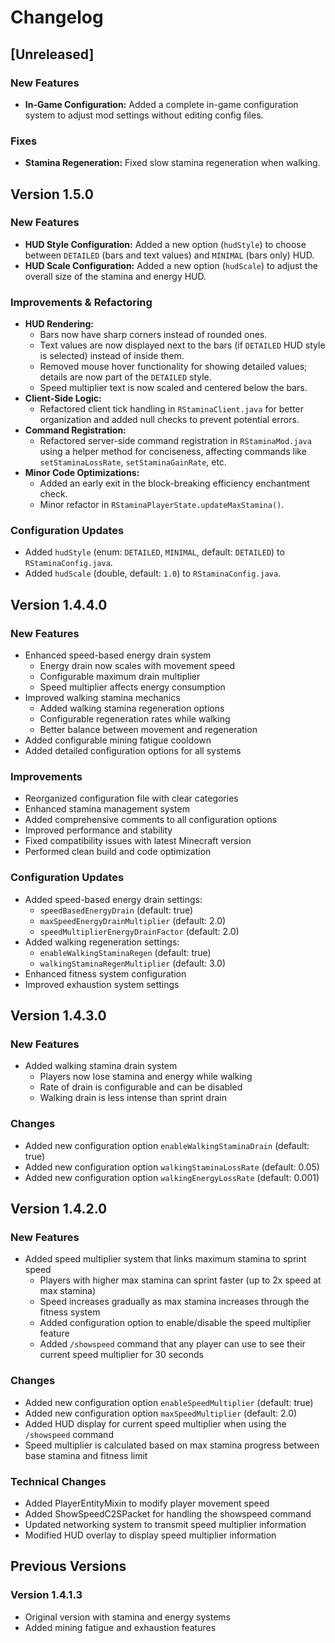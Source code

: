 # Changelog

## [Unreleased]

### New Features
- **In-Game Configuration:** Added a complete in-game configuration system to adjust mod settings without editing config files.

### Fixes
- **Stamina Regeneration:** Fixed slow stamina regeneration when walking.

## Version 1.5.0

### New Features
- **HUD Style Configuration:** Added a new option (`hudStyle`) to choose between `DETAILED` (bars and text values) and `MINIMAL` (bars only) HUD.
- **HUD Scale Configuration:** Added a new option (`hudScale`) to adjust the overall size of the stamina and energy HUD.

### Improvements & Refactoring
- **HUD Rendering:**
    - Bars now have sharp corners instead of rounded ones.
    - Text values are now displayed next to the bars (if `DETAILED` HUD style is selected) instead of inside them.
    - Removed mouse hover functionality for showing detailed values; details are now part of the `DETAILED` style.
    - Speed multiplier text is now scaled and centered below the bars.
- **Client-Side Logic:**
    - Refactored client tick handling in `RStaminaClient.java` for better organization and added null checks to prevent potential errors.
- **Command Registration:**
    - Refactored server-side command registration in `RStaminaMod.java` using a helper method for conciseness, affecting commands like `setStaminaLossRate`, `setStaminaGainRate`, etc.
- **Minor Code Optimizations:**
    - Added an early exit in the block-breaking efficiency enchantment check.
    - Minor refactor in `RStaminaPlayerState.updateMaxStamina()`.

### Configuration Updates
- Added `hudStyle` (enum: `DETAILED`, `MINIMAL`, default: `DETAILED`) to `RStaminaConfig.java`.
- Added `hudScale` (double, default: `1.0`) to `RStaminaConfig.java`.

## Version 1.4.4.0

### New Features
- Enhanced speed-based energy drain system
  - Energy drain now scales with movement speed
  - Configurable maximum drain multiplier
  - Speed multiplier affects energy consumption
- Improved walking stamina mechanics
  - Added walking stamina regeneration options
  - Configurable regeneration rates while walking
  - Better balance between movement and regeneration
- Added configurable mining fatigue cooldown
- Added detailed configuration options for all systems

### Improvements
- Reorganized configuration file with clear categories
- Enhanced stamina management system
- Added comprehensive comments to all configuration options
- Improved performance and stability
- Fixed compatibility issues with latest Minecraft version
- Performed clean build and code optimization

### Configuration Updates
- Added speed-based energy drain settings:
  - `speedBasedEnergyDrain` (default: true)
  - `maxSpeedEnergyDrainMultiplier` (default: 2.0)
  - `speedMultiplierEnergyDrainFactor` (default: 2.0)
- Added walking regeneration settings:
  - `enableWalkingStaminaRegen` (default: true)
  - `walkingStaminaRegenMultiplier` (default: 3.0)
- Enhanced fitness system configuration
- Improved exhaustion system settings

## Version 1.4.3.0

### New Features
- Added walking stamina drain system
  - Players now lose stamina and energy while walking
  - Rate of drain is configurable and can be disabled
  - Walking drain is less intense than sprint drain

### Changes
- Added new configuration option `enableWalkingStaminaDrain` (default: true)
- Added new configuration option `walkingStaminaLossRate` (default: 0.05)
- Added new configuration option `walkingEnergyLossRate` (default: 0.001)

## Version 1.4.2.0

### New Features
- Added speed multiplier system that links maximum stamina to sprint speed
  - Players with higher max stamina can sprint faster (up to 2x speed at max stamina)
  - Speed increases gradually as max stamina increases through the fitness system
  - Added configuration option to enable/disable the speed multiplier feature
  - Added `/showspeed` command that any player can use to see their current speed multiplier for 30 seconds

### Changes
- Added new configuration option `enableSpeedMultiplier` (default: true)
- Added new configuration option `maxSpeedMultiplier` (default: 2.0)
- Added HUD display for current speed multiplier when using the `/showspeed` command
- Speed multiplier is calculated based on max stamina progress between base stamina and fitness limit

### Technical Changes
- Added PlayerEntityMixin to modify player movement speed
- Added ShowSpeedC2SPacket for handling the showspeed command
- Updated networking system to transmit speed multiplier information
- Modified HUD overlay to display speed multiplier information

## Previous Versions

### Version 1.4.1.3
- Original version with stamina and energy systems
- Added mining fatigue and exhaustion features 